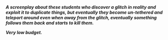 ***A screenplay about these students who discover a glitch in reality and exploit it to duplicate things, but eventually they become un-tethered and teleport around even when away from the glitch, eventually something follows them back and starts to kill them.***

***Very low budget.***